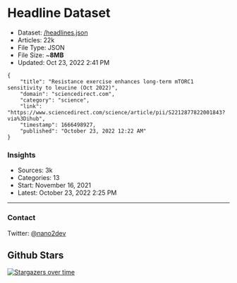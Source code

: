 # Headline Dataset

- Dataset: [/headlines.json](https://raw.githubusercontent.com/fwd/news/master/headlines.json) 
- Articles: 22k
- File Type: JSON
- File Size: ~**8MB**
- Updated: Oct 23, 2022 2:41 PM

```
{
    "title": "Resistance exercise enhances long-term mTORC1 sensitivity to leucine (Oct 2022)",
    "domain": "sciencedirect.com",
    "category": "science",
    "link": "https://www.sciencedirect.com/science/article/pii/S2212877822001843?via%3Dihub",
    "timestamp": 1666498927,
    "published": "October 23, 2022 12:22 AM"
}
```

### Insights

- Sources: 3k
- Categories: 13
- Start: November 16, 2021
- Latest: October 23, 2022 2:25 PM

---

### Contact 

Twitter: [@nano2dev](https://twitter.com/nano2dev)

## Github Stars

[![Stargazers over time](https://starchart.cc/fwd/news.svg)](https://starchart.cc/fwd/news)
